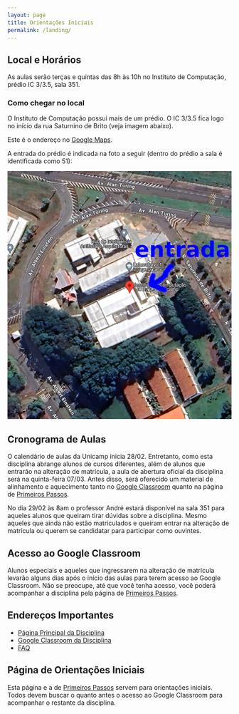 ```yaml
---
layout: page
title: Orientações Iniciais
permalink: /landing/
---
```


## Local e Horários

As aulas serão terças e quintas das 8h às 10h no Instituto de Computação, prédio IC 3/3.5, sala 351.

### Como chegar no local

O Instituto de Computação possui mais de um prédio. O IC 3/3.5 fica logo no início da rua Saturnino de Brito (veja imagem abaixo).

Este é o endereço no [Google Maps](https://maps.app.goo.gl/uhgVRw3zTV51Z7Mm8).

A entrada do prédio é indicada na foto a seguir (dentro do prédio a sala é identificada como 51):

![Entrada do IC 3/3.5](landing/2024/mapa-ic3.png)

## Cronograma de Aulas

O calendário de aulas da Unicamp inicia 28/02. Entretanto, como esta disciplina abrange alunos de cursos diferentes, além de alunos que entrarão na alteração de matrícula, a aula de abertura oficial da disciplina será na quinta-feira 07/03. Antes disso, será oferecido um material de alinhamento e aquecimento tanto no [Google Classroom](https://classroom.google.com/c/NjU2Njk1MDEwNDUx) quanto na página de [Primeiros Passos](start.md). 

No dia 29/02 às 8am o professor André estará disponível na sala 351 para aqueles alunos que queiram tirar dúvidas sobre a disciplina. Mesmo aqueles que ainda não estão matriculados e queiram entrar na alteração de matrícula ou querem se candidatar para participar como ouvintes.

## Acesso ao Google Classroom

Alunos especiais e aqueles que ingressarem na alteração de matrícula levarão alguns dias após o início das aulas para terem acesso ao Google Classroom. Não se preocupe, até que você tenha acesso, você poderá acompanhar a disciplina pela página de [Primeiros Passos](start.md).

## Endereços Importantes

* [Página Principal da Disciplina](/)
* [Google Classroom da Disciplina](https://classroom.google.com/c/NjU2Njk1MDEwNDUx)
* [FAQ](faq.md)

## Página de Orientações Iniciais

Esta página e a de [Primeiros Passos](start.md) servem para orientações iniciais. Todos devem buscar o quanto antes o acesso ao Google Classroom para acompanhar o restante da disciplina.
